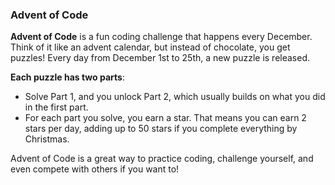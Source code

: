 ### Advent of Code
**Advent of Code** is a fun coding challenge that happens every December. Think of it like an advent calendar, but instead of chocolate, you get puzzles! Every day from December 1st to 25th, a new puzzle is released.

**Each puzzle has two parts**:

- Solve Part 1, and you unlock Part 2, which usually builds on what you did in the first part.
- For each part you solve, you earn a star. That means you can earn 2 stars per day, adding up to 50 stars if you complete everything by Christmas.

Advent of Code is a great way to practice coding, challenge yourself, and even compete with others if you want to!
